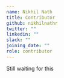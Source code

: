 ```yaml
---
name: Nikhil Nath
title: Contributor
github: nikhilnathr
twitter: ""
linkedin: ""
slack: ""
joining_date: ""
role: contributor
---
```


Still waiting for this
